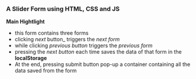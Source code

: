 ### A Slider Form using HTML, CSS and JS

**Main Hightlight**
- this form contains three forms
- clicking _next_ button_ triggers the _next form_
- while clicking _previous button_ triggers the _previous form_
- pressing the _next button_ each time saves the data of that form in the **localStorage**
- At the end, pressing submit button pop-up a container containing all the data saved from the form
